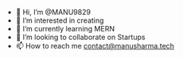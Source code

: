 - 👋 Hi, I’m @MANU9829
- 👀 I’m interested in creating
- 🌱 I’m currently learning MERN
- 💞️ I’m looking to collaborate on Startups
- 📫 How to reach me contact@manusharma.tech

<!---
MANU9829/MANU9829 is a ✨ special ✨ repository because its `README.md` (this file) appears on your GitHub profile.
You can click the Preview link to take a look at your changes.
--->
